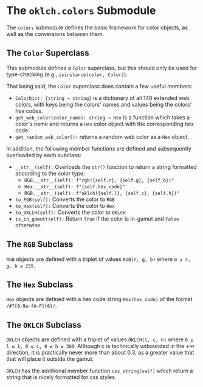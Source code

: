 # The `oklch.colors` Submodule
The `colors` submodule defines the basic framework for color objects, as well as the conversions between them. 

## The `Color` Superclass
This submodule defines a `Color` superclass, but this should only be used for type-checking (e.g., `isinstance(color, Color)`). 

That being said, the `Color` superclass does contain a few useful members:
- `ColorDict: {string → string}` is a dictionary of all 140 extended web colors, with keys being the colors' names and values being the colors' hex codes. 
- `get_web_color(color_name): string → Hex` is a function which takes a color's name and returns a `Hex` color object with the corresponding hex code. 
- `get_random_web_color():` returns a random web color as a `Hex` object. 

In addition, the following member functions are defined and subsequently overloaded by each subclass: 
- `__str__(self):` Overloads the `str()` function to return a string formatted according to the color type: 
    - `RGB.__str__(self): f"rgb({self.r}, {self.g}, {self.b})"`
    - `Hex.__str__(self): f"{self.hex_code}"`
    - `RGB.__str__(self): f"oklch({self.l}, {self.c}, {self.h})"`
- `to_RGB(self):` Converts the color to `RGB`
- `to_Hex(self):` Converts the color to `Hex`
- `to_OKLCH(self):` Converts the color to `OKLCH`
- `is_in_gamut(self):` Return `True` if the color is in-gamut and `False` otherwise. 

## The `RGB` Subclass
`RGB` objects are defined with a triplet of values `RGB(r, g, b)` where `0 ≤ r, g, b ≤ 255`. 

## The `Hex` Subclass
`Hex` objects are defined with a hex code string `Hex(hex_code)` of the format `/#?[0-9a-fA-F]{6}/`.

## The `OKLCH` Subclass
`OKLCH` objects are defined with a triplet of values `OKLCH(l, c, h)` where `0 ≤ l ≤ 1, 0 ≤ c, 0 ≤ h ≤ 360`. Although c is technically unbounded in the +∞ direction, it is practically never more than about 0.3, as a greater value that that will place it outside the gamut. 

`OKLCH` has the additional member function `css_string(self)` which return a string that is nicely formatted for css styles. 

